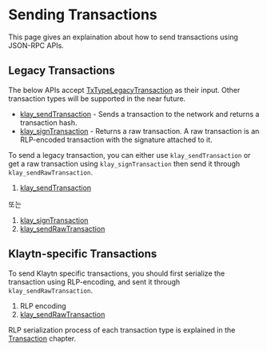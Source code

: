 # Sending Transactions

This page gives an explaination about how to send transactions using JSON-RPC APIs.

## Legacy Transactions

The below APIs accept [TxTypeLegacyTransaction](../../klaytn/design/transactions/basic.md#txtypelegacytransaction) as their input. Other transaction types will be supported in the near future.

- [klay_sendTransaction](api-references/klay/transaction.md#klay_sendtransaction) - Sends a transaction to the network and returns a transaction hash.
- [klay_signTransaction](api-references/klay/transaction.md#klay_signtransaction) - Returns a raw transaction. A raw transaction is an RLP-encoded transaction with the signature attached to it.

To send a legacy transaction, you can either use `klay_sendTransaction` or get a raw transaction using `klay_signTransaction` then send it through `klay_sendRawTransaction`.

1. [klay_sendTransaction](api-references/klay/transaction.md#klay_sendtransaction)

또는

1. [klay_signTransaction](api-references/klay/transaction.md#klay_signtransaction)
2. [klay_sendRawTransaction](api-references/klay/transaction.md#klay_sendrawtransaction) 

## Klaytn-specific Transactions

To send Klaytn specific transactions, you should first serialize the transaction using RLP-encoding, and sent it through `klay_sendRawTransaction`.

1. RLP encoding
2. [klay_sendRawTransaction](api-references/klay/transaction.md#klay_sendrawtransaction)

RLP serialization process of each transaction type is explained in the [Transaction](../../klaytn/design/transactions/README.md) chapter.
